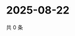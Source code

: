 # 2025-08-22

共 0 条

<!-- BEGIN ZHIHUVIDEO -->
<!-- 最后更新时间 Fri Aug 22 2025 15:10:58 GMT+0800 (China Standard Time) -->

<!-- END ZHIHUVIDEO -->
